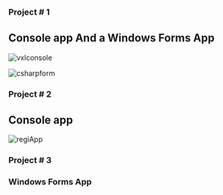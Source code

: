 ### Project # 1

## Console app And a Windows Forms App
![vxlconsole](https://github.com/hihassan1998/Csharp-Projects/assets/150392365/4622fd79-8436-4850-b10c-01ca2bfdfcef)

![csharpform](https://github.com/hihassan1998/Csharp-Projects/assets/150392365/088692f2-cc6f-42a9-9e6c-25446aa4c343)

### Project # 2

## Console app 
![regiApp](https://github.com/hihassan1998/Csharp-Projects/assets/150392365/d653a614-bbc0-42db-b45b-42794afef7ab)


### Project # 3
###  Windows Forms App
